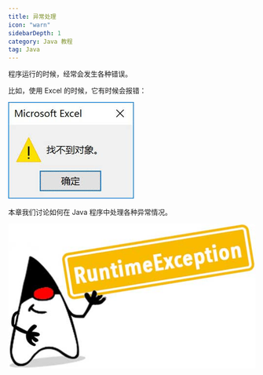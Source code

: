 ```yaml
---
title: 异常处理
icon: "warn"
sidebarDepth: 1
category: Java 教程
tag: Java
---
```


程序运行的时候，经常会发生各种错误。

比如，使用 Excel 的时候，它有时候会报错：

![](assets/20220621220123.png)

本章我们讨论如何在 Java 程序中处理各种异常情况。

![](assets/20220621220139.png)


